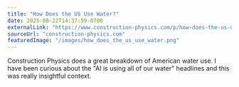 ```yaml
---
title: "How Does the US Use Water?"
date: 2025-08-22T14:37:59-0700
externalLink: "https://www.construction-physics.com/p/how-does-the-us-use-water"
sourceUrl: "construction-physics.com"
featuredImage: "/images/how_does_the_us_use_water.png"
--- 
```


Construction Physics does a great breakdown of American water use. I have been curious about the "AI is using all of our water" headlines and this was really insightful context.